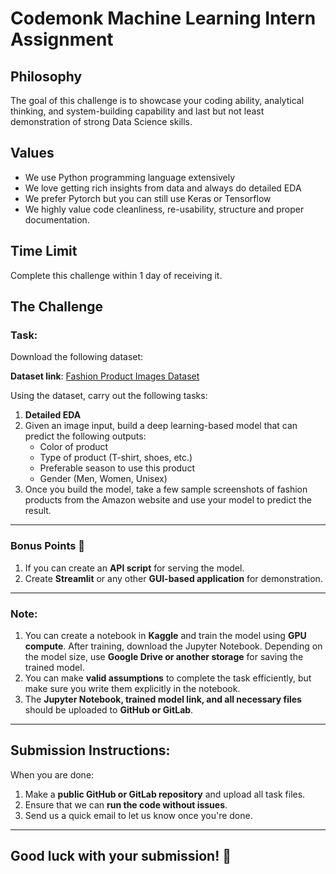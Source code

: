 # Codemonk Machine Learning Intern Assignment

## Philosophy

The goal of this challenge is to showcase your coding ability, analytical thinking, and system-building capability and last but not least demonstration of strong Data Science skills.

## Values

- We use Python programming language extensively
- We love getting rich insights from data and always do detailed EDA
- We prefer Pytorch but you can still use Keras or Tensorflow
- We highly value code cleanliness, re-usability, structure and proper documentation.

## Time Limit

Complete this challenge within 1 day of receiving it.

## The Challenge

### **Task:**

Download the following dataset:

**Dataset link**: [Fashion Product Images Dataset](https://www.kaggle.com/datasets/paramaggarwal/fashion-product-images-dataset)

Using the dataset, carry out the following tasks:

1. **Detailed EDA**
2. Given an image input, build a deep learning-based model that can predict the following outputs:
   - Color of product
   - Type of product (T-shirt, shoes, etc.)
   - Preferable season to use this product
   - Gender (Men, Women, Unisex)
3. Once you build the model, take a few sample screenshots of fashion products from the Amazon website and use your model to predict the result.

---

### **Bonus Points** 🎯

1. If you can create an **API script** for serving the model.
2. Create **Streamlit** or any other **GUI-based application** for demonstration.

---

### **Note:**

1. You can create a notebook in **Kaggle** and train the model using **GPU compute**. After training, download the Jupyter Notebook. Depending on the model size, use **Google Drive or another storage** for saving the trained model.
2. You can make **valid assumptions** to complete the task efficiently, but make sure you write them explicitly in the notebook.
3. The **Jupyter Notebook, trained model link, and all necessary files** should be uploaded to **GitHub or GitLab**.

---

## **Submission Instructions:**

When you are done:

1. Make a **public GitHub or GitLab repository** and upload all task files.
2. Ensure that we can **run the code without issues**.
3. Send us a quick email to let us know once you're done.

---

## **Good luck with your submission!** 🚀
